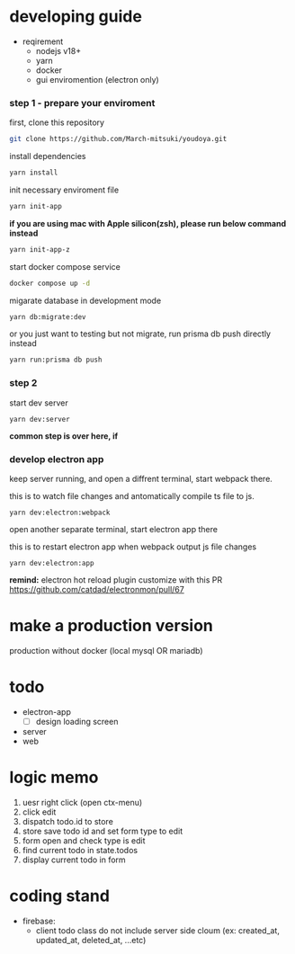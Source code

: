 # developing guide

- reqirement
  - nodejs v18+
  - yarn
  - docker
  - gui enviromention (electron only)

### step 1 - prepare your enviroment

first, clone this repository

```bash
git clone https://github.com/March-mitsuki/youdoya.git
```

install dependencies

```bash
yarn install
```

init necessary enviroment file

```bash
yarn init-app
```

**if you are using mac with Apple silicon(zsh), please run below command instead**

```bash
yarn init-app-z
```

start docker compose service

```bash
docker compose up -d
```

migarate database in development mode

```bash
yarn db:migrate:dev
```

or you just want to testing but not migrate, run prisma db push directly instead

```bash
yarn run:prisma db push
```

### step 2

start dev server

```
yarn dev:server
```

**common step is over here, if**

### develop electron app

keep server running, and open a diffrent terminal, start webpack there.

this is to watch file changes and antomatically compile ts file to js.

```
yarn dev:electron:webpack
```

open another separate terminal, start electron app there

this is to restart electron app when webpack output js file changes

```
yarn dev:electron:app
```

**remind:** electron hot reload plugin customize with this PR
https://github.com/catdad/electronmon/pull/67

# make a production version

production without docker (local mysql OR mariadb)

# todo

- electron-app
  - [ ] design loading screen
- server
- web

# logic memo

1. uesr right click (open ctx-menu)
1. click edit
1. dispatch todo.id to store
1. store save todo id and set form type to edit
1. form open and check type is edit
1. find current todo in state.todos
1. display current todo in form

# coding stand

- firebase:
  - client todo class do not include server side cloum (ex: created_at, updated_at, deleted_at, ...etc)
